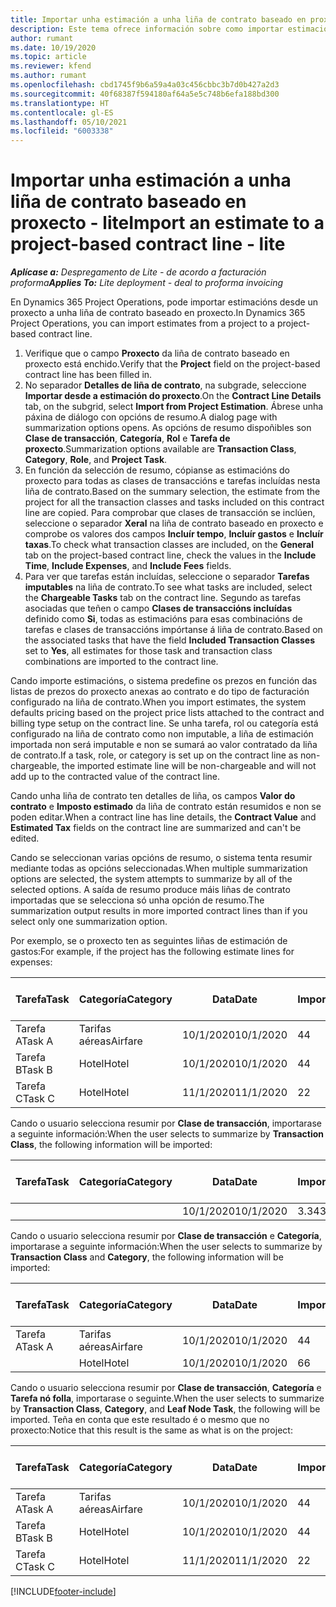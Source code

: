 ```yaml
---
title: Importar unha estimación a unha liña de contrato baseado en proxecto - lite
description: Este tema ofrece información sobre como importar estimacións financeiras dun proxecto a unha liña de contrato.
author: rumant
ms.date: 10/19/2020
ms.topic: article
ms.reviewer: kfend
ms.author: rumant
ms.openlocfilehash: cbd1745f9b6a59a4a03c456cbbc3b7d0b427a2d3
ms.sourcegitcommit: 40f68387f594180af64a5e5c748b6efa188bd300
ms.translationtype: HT
ms.contentlocale: gl-ES
ms.lasthandoff: 05/10/2021
ms.locfileid: "6003338"
---
```

# <a name="import-an-estimate-to-a-project-based-contract-line---lite"></a><span data-ttu-id="3de84-103">Importar unha estimación a unha liña de contrato baseado en proxecto - lite</span><span class="sxs-lookup"><span data-stu-id="3de84-103">Import an estimate to a project-based contract line - lite</span></span>

<span data-ttu-id="3de84-104">_**Aplícase a:** Despregamento de Lite - de acordo a facturación proforma_</span><span class="sxs-lookup"><span data-stu-id="3de84-104">_**Applies To:** Lite deployment - deal to proforma invoicing_</span></span>

<span data-ttu-id="3de84-105">En Dynamics 365 Project Operations, pode importar estimacións desde un proxecto a unha liña de contrato baseado en proxecto.</span><span class="sxs-lookup"><span data-stu-id="3de84-105">In Dynamics 365 Project Operations, you can import estimates from a project to a project-based contract line.</span></span>

1. <span data-ttu-id="3de84-106">Verifique que o campo **Proxecto** da liña de contrato baseado en proxecto está enchido.</span><span class="sxs-lookup"><span data-stu-id="3de84-106">Verify that the **Project** field on the project-based contract line has been filled in.</span></span>
2. <span data-ttu-id="3de84-107">No separador **Detalles de liña de contrato**, na subgrade, seleccione **Importar desde a estimación do proxecto**.</span><span class="sxs-lookup"><span data-stu-id="3de84-107">On the **Contract Line Details** tab, on the subgrid, select **Import from Project Estimation**.</span></span> <span data-ttu-id="3de84-108">Ábrese unha páxina de diálogo con opcións de resumo.</span><span class="sxs-lookup"><span data-stu-id="3de84-108">A dialog page with summarization options opens.</span></span> <span data-ttu-id="3de84-109">As opcións de resumo dispoñibles son **Clase de transacción**, **Categoría**, **Rol** e **Tarefa de proxecto**.</span><span class="sxs-lookup"><span data-stu-id="3de84-109">Summarization options available are **Transaction Class**, **Category**, **Role**, and **Project Task**.</span></span>
3. <span data-ttu-id="3de84-110">En función da selección de resumo, cópianse as estimacións do proxecto para todas as clases de transaccións e tarefas incluídas nesta liña de contrato.</span><span class="sxs-lookup"><span data-stu-id="3de84-110">Based on the summary selection, the estimate from the project for all the transaction classes and tasks included on this contract line are copied.</span></span> <span data-ttu-id="3de84-111">Para comprobar que clases de transacción se inclúen, seleccione o separador **Xeral** na liña de contrato baseado en proxecto e comprobe os valores dos campos **Incluír tempo**, **Incluír gastos** e **Incluír taxas**.</span><span class="sxs-lookup"><span data-stu-id="3de84-111">To check what transaction classes are included, on the **General** tab on the project-based contract line, check the values in the **Include Time**, **Include Expenses**, and **Include Fees** fields.</span></span> 
4. <span data-ttu-id="3de84-112">Para ver que tarefas están incluídas, seleccione o separador **Tarefas imputables** na liña de contrato.</span><span class="sxs-lookup"><span data-stu-id="3de84-112">To see what tasks are included, select the **Chargeable Tasks** tab on the contract line.</span></span> <span data-ttu-id="3de84-113">Segundo as tarefas asociadas que teñen o campo **Clases de transaccións incluídas** definido como **Si**, todas as estimacións para esas combinacións de tarefas e clases de transaccións impórtanse á liña de contrato.</span><span class="sxs-lookup"><span data-stu-id="3de84-113">Based on the associated tasks that have the field **Included Transaction Classes** set to **Yes**, all estimates for those task and transaction class combinations are imported to the contract line.</span></span>

<span data-ttu-id="3de84-114">Cando importe estimacións, o sistema predefine os prezos en función das listas de prezos do proxecto anexas ao contrato e do tipo de facturación configurado na liña de contrato.</span><span class="sxs-lookup"><span data-stu-id="3de84-114">When you import estimates, the system defaults pricing based on the project price lists attached to the contract and billing type setup on the contract line.</span></span> <span data-ttu-id="3de84-115">Se unha tarefa, rol ou categoría está configurado na liña de contrato como non imputable, a liña de estimación importada non será imputable e non se sumará ao valor contratado da liña de contrato.</span><span class="sxs-lookup"><span data-stu-id="3de84-115">If a task, role, or category is set up on the contract line as non-chargeable, the imported estimate line will be non-chargeable and will not add up to the contracted value of the contract line.</span></span>

<span data-ttu-id="3de84-116">Cando unha liña de contrato ten detalles de liña, os campos **Valor do contrato** e **Imposto estimado** da liña de contrato están resumidos e non se poden editar.</span><span class="sxs-lookup"><span data-stu-id="3de84-116">When a contract line has line details, the **Contract Value** and **Estimated Tax** fields on the contract line are summarized and can't be edited.</span></span>

<span data-ttu-id="3de84-117">Cando se seleccionan varias opcións de resumo, o sistema tenta resumir mediante todas as opcións seleccionadas.</span><span class="sxs-lookup"><span data-stu-id="3de84-117">When multiple summarization options are selected, the system attempts to summarize by all of the selected options.</span></span> <span data-ttu-id="3de84-118">A saída de resumo produce máis liñas de contrato importadas que se selecciona só unha opción de resumo.</span><span class="sxs-lookup"><span data-stu-id="3de84-118">The summarization output results in more imported contract lines than if you select only one summarization option.</span></span>

<span data-ttu-id="3de84-119">Por exemplo, se o proxecto ten as seguintes liñas de estimación de gastos:</span><span class="sxs-lookup"><span data-stu-id="3de84-119">For example, if the project has the following estimate lines for expenses:</span></span>

| <span data-ttu-id="3de84-120">Tarefa</span><span class="sxs-lookup"><span data-stu-id="3de84-120">Task</span></span> | <span data-ttu-id="3de84-121">Categoría</span><span class="sxs-lookup"><span data-stu-id="3de84-121">Category</span></span> | <span data-ttu-id="3de84-122">Data</span><span class="sxs-lookup"><span data-stu-id="3de84-122">Date</span></span> | <span data-ttu-id="3de84-123">Importe</span><span class="sxs-lookup"><span data-stu-id="3de84-123">Quantity</span></span> | <span data-ttu-id="3de84-124">Prezo por unidade</span><span class="sxs-lookup"><span data-stu-id="3de84-124">Unit price</span></span> | <span data-ttu-id="3de84-125">Importe </span><span class="sxs-lookup"><span data-stu-id="3de84-125">Amount</span></span> |
| --- | --- | --- | --- | --- | --- |
| <span data-ttu-id="3de84-126">Tarefa A</span><span class="sxs-lookup"><span data-stu-id="3de84-126">Task A</span></span> | <span data-ttu-id="3de84-127">Tarifas aéreas</span><span class="sxs-lookup"><span data-stu-id="3de84-127">Airfare</span></span> | <span data-ttu-id="3de84-128">10/1/2020</span><span class="sxs-lookup"><span data-stu-id="3de84-128">10/1/2020</span></span> | <span data-ttu-id="3de84-129">4</span><span class="sxs-lookup"><span data-stu-id="3de84-129">4</span></span> | <span data-ttu-id="3de84-130">400</span><span class="sxs-lookup"><span data-stu-id="3de84-130">400</span></span> | <span data-ttu-id="3de84-131">1600</span><span class="sxs-lookup"><span data-stu-id="3de84-131">1600</span></span> |
| <span data-ttu-id="3de84-132">Tarefa B</span><span class="sxs-lookup"><span data-stu-id="3de84-132">Task B</span></span> | <span data-ttu-id="3de84-133">Hotel</span><span class="sxs-lookup"><span data-stu-id="3de84-133">Hotel</span></span> | <span data-ttu-id="3de84-134">10/1/2020</span><span class="sxs-lookup"><span data-stu-id="3de84-134">10/1/2020</span></span> | <span data-ttu-id="3de84-135">4</span><span class="sxs-lookup"><span data-stu-id="3de84-135">4</span></span> | <span data-ttu-id="3de84-136">200</span><span class="sxs-lookup"><span data-stu-id="3de84-136">200</span></span> | <span data-ttu-id="3de84-137">800</span><span class="sxs-lookup"><span data-stu-id="3de84-137">800</span></span> |
| <span data-ttu-id="3de84-138">Tarefa C</span><span class="sxs-lookup"><span data-stu-id="3de84-138">Task C</span></span> | <span data-ttu-id="3de84-139">Hotel</span><span class="sxs-lookup"><span data-stu-id="3de84-139">Hotel</span></span> | <span data-ttu-id="3de84-140">11/1/2020</span><span class="sxs-lookup"><span data-stu-id="3de84-140">11/1/2020</span></span> | <span data-ttu-id="3de84-141">2</span><span class="sxs-lookup"><span data-stu-id="3de84-141">2</span></span> | <span data-ttu-id="3de84-142">200</span><span class="sxs-lookup"><span data-stu-id="3de84-142">200</span></span> | <span data-ttu-id="3de84-143">400</span><span class="sxs-lookup"><span data-stu-id="3de84-143">400</span></span> |

<span data-ttu-id="3de84-144">Cando o usuario selecciona resumir por **Clase de transacción**, importarase a seguinte información:</span><span class="sxs-lookup"><span data-stu-id="3de84-144">When the user selects to summarize by **Transaction Class**, the following information will be imported:</span></span>

| <span data-ttu-id="3de84-145">Tarefa</span><span class="sxs-lookup"><span data-stu-id="3de84-145">Task</span></span> | <span data-ttu-id="3de84-146">Categoría</span><span class="sxs-lookup"><span data-stu-id="3de84-146">Category</span></span> | <span data-ttu-id="3de84-147">Data</span><span class="sxs-lookup"><span data-stu-id="3de84-147">Date</span></span> | <span data-ttu-id="3de84-148">Importe</span><span class="sxs-lookup"><span data-stu-id="3de84-148">Quantity</span></span> | <span data-ttu-id="3de84-149">Prezo por unidade</span><span class="sxs-lookup"><span data-stu-id="3de84-149">Unit price</span></span> | <span data-ttu-id="3de84-150">Importe </span><span class="sxs-lookup"><span data-stu-id="3de84-150">Amount</span></span> |
| --- | --- | --- | --- | --- | --- |
| &nbsp; | &nbsp; | <span data-ttu-id="3de84-151">10/1/2020</span><span class="sxs-lookup"><span data-stu-id="3de84-151">10/1/2020</span></span> | <span data-ttu-id="3de84-152">3.34</span><span class="sxs-lookup"><span data-stu-id="3de84-152">3.34</span></span> | <span data-ttu-id="3de84-153">840</span><span class="sxs-lookup"><span data-stu-id="3de84-153">840</span></span> | <span data-ttu-id="3de84-154">2800</span><span class="sxs-lookup"><span data-stu-id="3de84-154">2800</span></span> |

<span data-ttu-id="3de84-155">Cando o usuario selecciona resumir por **Clase de transacción** e **Categoría**, importarase a seguinte información:</span><span class="sxs-lookup"><span data-stu-id="3de84-155">When the user selects to summarize by **Transaction Class** and **Category**, the following information will be imported:</span></span>

| <span data-ttu-id="3de84-156">Tarefa</span><span class="sxs-lookup"><span data-stu-id="3de84-156">Task</span></span> | <span data-ttu-id="3de84-157">Categoría</span><span class="sxs-lookup"><span data-stu-id="3de84-157">Category</span></span> | <span data-ttu-id="3de84-158">Data</span><span class="sxs-lookup"><span data-stu-id="3de84-158">Date</span></span> | <span data-ttu-id="3de84-159">Importe</span><span class="sxs-lookup"><span data-stu-id="3de84-159">Quantity</span></span> | <span data-ttu-id="3de84-160">Prezo por unidade</span><span class="sxs-lookup"><span data-stu-id="3de84-160">Unit price</span></span> | <span data-ttu-id="3de84-161">Importe </span><span class="sxs-lookup"><span data-stu-id="3de84-161">Amount</span></span> |
| --- | --- | --- | --- | --- | --- |
| <span data-ttu-id="3de84-162">Tarefa A</span><span class="sxs-lookup"><span data-stu-id="3de84-162">Task A</span></span> | <span data-ttu-id="3de84-163">Tarifas aéreas</span><span class="sxs-lookup"><span data-stu-id="3de84-163">Airfare</span></span> | <span data-ttu-id="3de84-164">10/1/2020</span><span class="sxs-lookup"><span data-stu-id="3de84-164">10/1/2020</span></span> | <span data-ttu-id="3de84-165">4</span><span class="sxs-lookup"><span data-stu-id="3de84-165">4</span></span> | <span data-ttu-id="3de84-166">400</span><span class="sxs-lookup"><span data-stu-id="3de84-166">400</span></span> | <span data-ttu-id="3de84-167">1600</span><span class="sxs-lookup"><span data-stu-id="3de84-167">1600</span></span> |
| &nbsp;| <span data-ttu-id="3de84-168">Hotel</span><span class="sxs-lookup"><span data-stu-id="3de84-168">Hotel</span></span> | <span data-ttu-id="3de84-169">10/1/2020</span><span class="sxs-lookup"><span data-stu-id="3de84-169">10/1/2020</span></span> | <span data-ttu-id="3de84-170">6</span><span class="sxs-lookup"><span data-stu-id="3de84-170">6</span></span> | <span data-ttu-id="3de84-171">200</span><span class="sxs-lookup"><span data-stu-id="3de84-171">200</span></span> | <span data-ttu-id="3de84-172">1200</span><span class="sxs-lookup"><span data-stu-id="3de84-172">1200</span></span> |

<span data-ttu-id="3de84-173">Cando o usuario selecciona resumir por **Clase de transacción**, **Categoría** e **Tarefa nó folla**, importarase o seguinte.</span><span class="sxs-lookup"><span data-stu-id="3de84-173">When the user selects to summarize by **Transaction Class**, **Category**, and **Leaf Node Task**, the following will be imported.</span></span> <span data-ttu-id="3de84-174">Teña en conta que este resultado é o mesmo que no proxecto:</span><span class="sxs-lookup"><span data-stu-id="3de84-174">Notice that this result is the same as what is on the project:</span></span>

| <span data-ttu-id="3de84-175">Tarefa</span><span class="sxs-lookup"><span data-stu-id="3de84-175">Task</span></span> | <span data-ttu-id="3de84-176">Categoría</span><span class="sxs-lookup"><span data-stu-id="3de84-176">Category</span></span> | <span data-ttu-id="3de84-177">Data</span><span class="sxs-lookup"><span data-stu-id="3de84-177">Date</span></span> | <span data-ttu-id="3de84-178">Importe</span><span class="sxs-lookup"><span data-stu-id="3de84-178">Quantity</span></span> | <span data-ttu-id="3de84-179">Prezo por unidade</span><span class="sxs-lookup"><span data-stu-id="3de84-179">Unit price</span></span> | <span data-ttu-id="3de84-180">Importe </span><span class="sxs-lookup"><span data-stu-id="3de84-180">Amount</span></span> |
| --- | --- | --- | --- | --- | --- |
| <span data-ttu-id="3de84-181">Tarefa A</span><span class="sxs-lookup"><span data-stu-id="3de84-181">Task A</span></span> | <span data-ttu-id="3de84-182">Tarifas aéreas</span><span class="sxs-lookup"><span data-stu-id="3de84-182">Airfare</span></span> | <span data-ttu-id="3de84-183">10/1/2020</span><span class="sxs-lookup"><span data-stu-id="3de84-183">10/1/2020</span></span> | <span data-ttu-id="3de84-184">4</span><span class="sxs-lookup"><span data-stu-id="3de84-184">4</span></span> | <span data-ttu-id="3de84-185">400</span><span class="sxs-lookup"><span data-stu-id="3de84-185">400</span></span> | <span data-ttu-id="3de84-186">1600</span><span class="sxs-lookup"><span data-stu-id="3de84-186">1600</span></span> |
| <span data-ttu-id="3de84-187">Tarefa B</span><span class="sxs-lookup"><span data-stu-id="3de84-187">Task B</span></span> | <span data-ttu-id="3de84-188">Hotel</span><span class="sxs-lookup"><span data-stu-id="3de84-188">Hotel</span></span> | <span data-ttu-id="3de84-189">10/1/2020</span><span class="sxs-lookup"><span data-stu-id="3de84-189">10/1/2020</span></span> | <span data-ttu-id="3de84-190">4</span><span class="sxs-lookup"><span data-stu-id="3de84-190">4</span></span> | <span data-ttu-id="3de84-191">200</span><span class="sxs-lookup"><span data-stu-id="3de84-191">200</span></span> | <span data-ttu-id="3de84-192">800</span><span class="sxs-lookup"><span data-stu-id="3de84-192">800</span></span> |
| <span data-ttu-id="3de84-193">Tarefa C</span><span class="sxs-lookup"><span data-stu-id="3de84-193">Task C</span></span> | <span data-ttu-id="3de84-194">Hotel</span><span class="sxs-lookup"><span data-stu-id="3de84-194">Hotel</span></span> | <span data-ttu-id="3de84-195">11/1/2020</span><span class="sxs-lookup"><span data-stu-id="3de84-195">11/1/2020</span></span> | <span data-ttu-id="3de84-196">2</span><span class="sxs-lookup"><span data-stu-id="3de84-196">2</span></span> | <span data-ttu-id="3de84-197">200</span><span class="sxs-lookup"><span data-stu-id="3de84-197">200</span></span> | <span data-ttu-id="3de84-198">400</span><span class="sxs-lookup"><span data-stu-id="3de84-198">400</span></span> |


[!INCLUDE[footer-include](../../includes/footer-banner.md)]